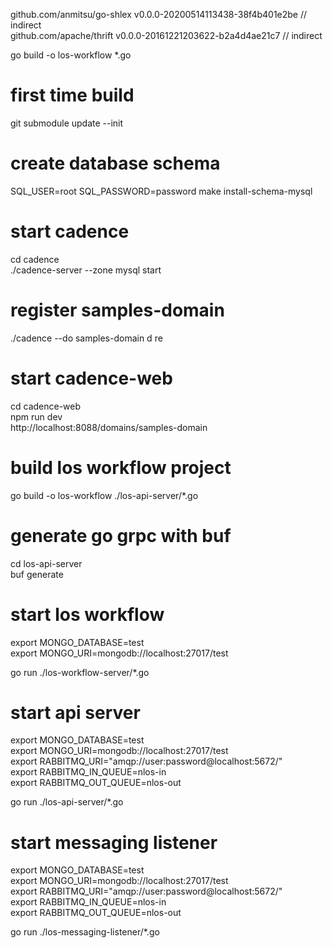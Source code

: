 github.com/anmitsu/go-shlex v0.0.0-20200514113438-38f4b401e2be // indirect \
github.com/apache/thrift v0.0.0-20161221203622-b2a4d4ae21c7 // indirect

go build -o los-workflow *.go

# first time build

git submodule update --init

# create database schema

SQL_USER=root SQL_PASSWORD=password make install-schema-mysql

# start cadence

cd cadence\
./cadence-server --zone mysql start

# register samples-domain

./cadence --do samples-domain d re

# start cadence-web

cd cadence-web\
npm run dev\
http://localhost:8088/domains/samples-domain

# build los workflow project

go build -o los-workflow ./los-api-server/*.go

# generate go grpc with buf

cd los-api-server \
buf generate

# start los workflow

export MONGO_DATABASE=test \
export MONGO_URI=mongodb://localhost:27017/test

go run ./los-workflow-server/*.go

# start api server

export MONGO_DATABASE=test \
export MONGO_URI=mongodb://localhost:27017/test \
export RABBITMQ_URI="amqp://user:password@localhost:5672/" \
export RABBITMQ_IN_QUEUE=nlos-in \
export RABBITMQ_OUT_QUEUE=nlos-out

go run ./los-api-server/*.go

# start messaging listener

export MONGO_DATABASE=test \
export MONGO_URI=mongodb://localhost:27017/test \
export RABBITMQ_URI="amqp://user:password@localhost:5672/" \
export RABBITMQ_IN_QUEUE=nlos-in \
export RABBITMQ_OUT_QUEUE=nlos-out

go run ./los-messaging-listener/*.go



